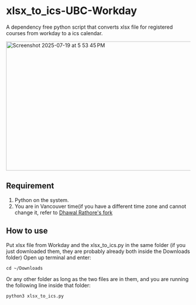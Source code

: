 # xlsx_to_ics-UBC-Workday
A dependency free python script that converts xlsx file for registered courses from workday to a ics calendar.

<img width="749" height="353" alt="Screenshot 2025-07-19 at 5 53 45 PM" src="https://github.com/user-attachments/assets/908d97e8-f3d2-4f6e-bbfc-75f11616a84f" />

## Requirement
1. Python on the system.
2. You are in Vancouver time<n>(if you have a different time zone and cannot change it, refer to [Dhawal Rathore's fork](https://github.com/dhawal-rathore/xlsx_to_ics-UBC-Workday)
## How to use
Put xlsx file from Workday and the xlsx_to_ics.py in the same folder (if you just downloaded them, they are probably already both inside the Downloads folder)
Open up terminal and enter:
```
cd ~/Downloads
```
Or any other folder as long as the two files are in them, and you are running the following line inside that folder:
```
python3 xlsx_to_ics.py
```
